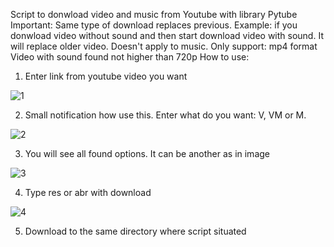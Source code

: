Script to donwload video and music from Youtube with library Pytube
Important:
Same type of download replaces previous. Example:
if you donwload video without sound and then start download video with sound. It will replace older video.
Doesn't apply to music.
Only support: mp4 format
Video with sound found not higher than 720p
How to use:
1. Enter link from youtube video you want

![1](https://user-images.githubusercontent.com/49831284/99090441-53429180-25d7-11eb-87a8-07da79c5caf1.png)

2. Small notification how use this. Enter what do you want: V, VM or M.

![2](https://user-images.githubusercontent.com/49831284/99090485-62294400-25d7-11eb-93ff-fc78c0359b4c.png)

3. You will see all found options. It can be another as in image

![3](https://user-images.githubusercontent.com/49831284/99090532-6ead9c80-25d7-11eb-8535-b13203ef3a74.png)

4. Type res or abr with download

![4](https://user-images.githubusercontent.com/49831284/99090642-8e44c500-25d7-11eb-9e05-ccb93e2a22c3.png)

5. Download to the same directory where script situated

